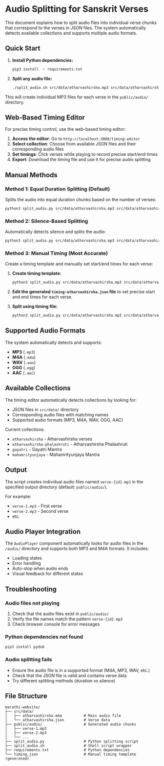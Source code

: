 # Audio Splitting for Sanskrit Verses

This document explains how to split audio files into individual verse chunks that correspond to the verses in JSON files. The system automatically detects available collections and supports multiple audio formats.

## Quick Start

1. **Install Python dependencies:**
   ```bash
   pip3 install -r requirements.txt
   ```

2. **Split any audio file:**
   ```bash
   ./split_audio.sh src/data/atharvashirsha.mp3 src/data/atharvashirsha.json
   ```

This will create individual MP3 files for each verse in the `public/audio/` directory.

## Web-Based Timing Editor

For precise timing control, use the web-based timing editor:

1. **Access the editor**: Go to `http://localhost:3000/timing-editor`
2. **Select collection**: Choose from available JSON files and their corresponding audio files
3. **Set timings**: Click verses while playing to record precise start/end times
4. **Export**: Download the timing file and use it for precise audio splitting

## Manual Methods

### Method 1: Equal Duration Splitting (Default)
Splits the audio into equal duration chunks based on the number of verses:

```bash
python3 split_audio.py src/data/atharvashirsha.mp3 src/data/atharvashirsha.json --method duration
```

### Method 2: Silence-Based Splitting
Automatically detects silence and splits the audio:

```bash
python3 split_audio.py src/data/atharvashirsha.mp3 src/data/atharvashirsha.json --method silence
```

### Method 3: Manual Timing (Most Accurate)
Create a timing template and manually set start/end times for each verse:

1. **Create timing template:**
   ```bash
   python3 split_audio.py src/data/atharvashirsha.mp3 src/data/atharvashirsha.json --create-timing
   ```

2. **Edit the generated `timing-atharvashirsha.json` file** to set precise start and end times for each verse.

3. **Split using timing file:**
   ```bash
   python3 split_audio.py src/data/atharvashirsha.mp3 src/data/atharvashirsha.json --method timing --timing-file timing-atharvashirsha.json
   ```

## Supported Audio Formats

The system automatically detects and supports:
- **MP3** (`.mp3`)
- **M4A** (`.m4a`) 
- **WAV** (`.wav`)
- **OGG** (`.ogg`)
- **AAC** (`.aac`)

## Available Collections

The timing editor automatically detects collections by looking for:
- JSON files in `src/data/` directory
- Corresponding audio files with matching names
- Supported audio formats (MP3, M4A, WAV, OGG, AAC)

Current collections:
- `atharvashirsha` - Atharvashirsha verses
- `atharvashirsha-phalashruti` - Atharvashirsha Phalashruti
- `gayatri` - Gayatri Mantra
- `mahamrityunjaya` - Mahamrityunjaya Mantra

## Output

The script creates individual audio files named `verse-{id}.mp3` in the specified output directory (default: `public/audio/`).

For example:
- `verse-1.mp3` - First verse
- `verse-2.mp3` - Second verse
- etc.

## Audio Player Integration

The `AudioPlayer` component automatically looks for audio files in the `/audio/` directory and supports both MP3 and M4A formats. It includes:

- Loading states
- Error handling
- Auto-stop when audio ends
- Visual feedback for different states

## Troubleshooting

### Audio files not playing
1. Check that the audio files exist in `public/audio/`
2. Verify the file names match the pattern `verse-{id}.mp3`
3. Check browser console for error messages

### Python dependencies not found
```bash
pip3 install pydub
```

### Audio splitting fails
- Ensure the audio file is in a supported format (M4A, MP3, WAV, etc.)
- Check that the JSON file is valid and contains verse data
- Try different splitting methods (duration vs silence)

## File Structure

```
marathi-website/
├── src/data/
│   ├── atharvashirsha.m4a          # Main audio file
│   └── atharvashirsha.json         # Verse data
├── public/audio/                   # Generated audio chunks
│   ├── verse-1.mp3
│   ├── verse-2.mp3
│   └── ...
├── split_audio.py                  # Python splitting script
├── split_audio.sh                  # Shell script wrapper
├── requirements.txt                # Python dependencies
└── timing.json                     # Manual timing template (generated)
```
